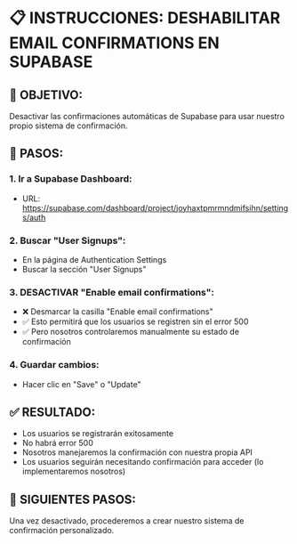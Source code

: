 # 📋 INSTRUCCIONES: DESHABILITAR EMAIL CONFIRMATIONS EN SUPABASE

## 🎯 OBJETIVO:
Desactivar las confirmaciones automáticas de Supabase para usar nuestro propio sistema de confirmación.

## 📝 PASOS:

### **1. Ir a Supabase Dashboard:**
- URL: https://supabase.com/dashboard/project/joyhaxtpmrmndmifsihn/settings/auth

### **2. Buscar "User Signups":**
- En la página de Authentication Settings
- Buscar la sección "User Signups"

### **3. DESACTIVAR "Enable email confirmations":**
- ❌ Desmarcar la casilla "Enable email confirmations"
- ✅ Esto permitirá que los usuarios se registren sin el error 500
- ✅ Pero nosotros controlaremos manualmente su estado de confirmación

### **4. Guardar cambios:**
- Hacer clic en "Save" o "Update"

## ✅ RESULTADO:
- Los usuarios se registrarán exitosamente
- No habrá error 500 
- Nosotros manejaremos la confirmación con nuestra propia API
- Los usuarios seguirán necesitando confirmación para acceder (lo implementaremos nosotros)

## 🔄 SIGUIENTES PASOS:
Una vez desactivado, procederemos a crear nuestro sistema de confirmación personalizado.